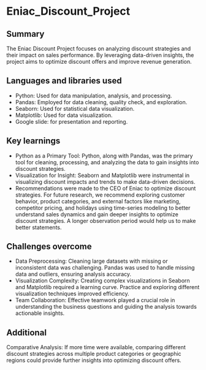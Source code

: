 # Eniac_Discount_Project

## Summary 
   The Eniac Discount Project focuses on analyzing discount strategies and their impact on sales performance. 
   By leveraging data-driven insights, the project aims to optimize discount offers and improve revenue generation.

## Languages and libraries used 
   - Python: Used for data manipulation, analysis, and processing.
   - Pandas: Employed for data cleaning, quality check, and exploration.
   - Seaborn: Used for statistical data visualization.
   - Matplotlib: Used for data visualization.
   - Google slide: for presentation and reporting.

## Key learnings
   - Python as a Primary Tool: Python, along with Pandas, was the primary tool for cleaning, processing, and analyzing the data to gain insights into discount strategies.
   - Visualization for Insight: Seaborn and Matplotlib were instrumental in visualizing discount impacts and trends to make data-driven decisions.
   - Recommendations were made to the CEO of Eniac to optimize discount strategies.
     For future research, we recommend exploring customer behavior, product categories, and external factors like marketing, competitor pricing, and holidays using time-series modeling
     to better understand sales dynamics and gain deeper insights to optimize discount strategies. A longer observation period would help us to make better statements.

## Challenges overcome 
   - Data Preprocessing: Cleaning large datasets with missing or inconsistent data was challenging. Pandas was used to handle missing data and outliers, ensuring analysis accuracy.
   - Visualization Complexity: Creating complex visualizations in Seaborn and Matplotlib required a learning curve. Practice and exploring different visualization techniques improved efficiency.
   - Team Collaboration: Effective teamwork played a crucial role in understanding the business questions and guiding the analysis towards actionable insights.

## Additional 
   Comparative Analysis: If more time were available, comparing different discount strategies across multiple product categories or geographic regions could provide further insights into optimizing discount offers.
